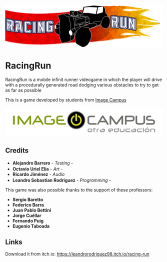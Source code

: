<p align="center">
<img src="logo.png" alt="RacingRun"/>
</p>

# RacingRun

RacingRun is a mobile infinit runner videogame in which the player will drive with a procedurally generated road dodging various obstacles to try to get as far as possible

This is a game developed by students from <a href="https://www.imagecampus.edu.ar/">Image Campus</a>

<p align="center">
  <a href="https://www.imagecampus.edu.ar/">
    <img src="logo-image-campus.png" alt="Image Campus"/>
  </a> 
</p>


## Credits

- **Alejandro Barrero** - *Testing* - <a href="https://www.linkedin.com/in/alejandro-barrero-96a481a3/"><img height="16" width="16" src="https://unpkg.com/simple-icons@latest/icons/linkedin.svg" /></a> 
- **Octavio Uriel Elia** - *Art* - <a href="https://www.artstation.com/octadc"><img height="16" width="16" src="https://unpkg.com/simple-icons@latest/icons/artstation.svg" /></a> 
- **Ricardo  Jiménez** - *Audio*
- **Leandro Sebastian Rodriguez** - *Programming* - <a href="https://www.linkedin.com/in/leandro-sebastian-rodriguez-7a8636174/"><img height="16" width="16" src="https://unpkg.com/simple-icons@latest/icons/linkedin.svg" /></a> <a href="https://github.com/LeanRodriguez98"><img height="16" width="16" src="https://unpkg.com/simple-icons@latest/icons/github.svg" /></a>


This game was also possible thanks to the support of these professors:

- **Sergio Baretto**
- **Federico Barra**
- **Juan Pablo Bettini**
- **Jorge Cuéllar**
- **Fernando Puig**
- **Eugenio Taboada**

## Links

Download it from itch.io: https://leandrorodriguez98.itch.io/racing-run
